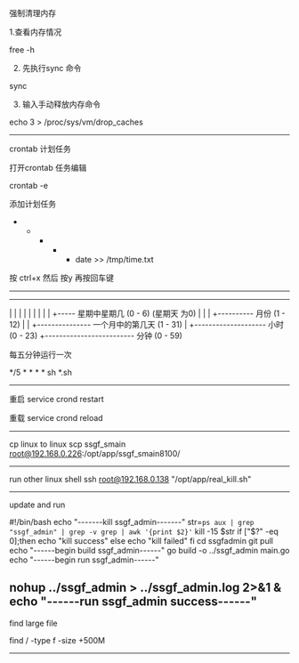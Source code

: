 强制清理内存

1.查看内存情况

free -h

2. 先执行sync 命令

sync

3. 输入手动释放内存命令

echo 3 > /proc/sys/vm/drop_caches

----------------

crontab 计划任务

打开crontab 任务编辑

crontab -e

添加计划任务

* * * * * date >> /tmp/time.txt

按 ctrl+x 然后 按y 再按回车键

*    *    *    *    *
-    -    -    -    -
|    |    |    |    |
|    |    |    |    +----- 星期中星期几 (0 - 6) (星期天 为0)
|    |    |    +---------- 月份 (1 - 12)
|    |    +--------------- 一个月中的第几天 (1 - 31)
|    +-------------------- 小时 (0 - 23)
+------------------------- 分钟 (0 - 59)

每五分钟运行一次

*/5 * * * *  sh *.sh

------------

重启
service crond restart

重载
service crond reload

------------
cp linux to linux
scp ssgf_smain root@192.168.0.226:/opt/app/ssgf_smain8100/

------------

run other linux shell
ssh root@192.168.0.138 "/opt/app/real_kill.sh"

------------

update and run

#!/bin/bash
echo "-------kill ssgf_admin-------"
str=`ps aux | grep "ssgf_admin" | grep -v grep | awk '{print $2}'`
kill -15 $str
if ["$?" -eq 0];then
echo "kill success"
else
echo "kill failed"
fi
cd ssgfadmin
git pull
echo "------begin build ssgf_admin------"
go build -o ../ssgf_admin main.go
echo "------begin run ssgf_admin------"

nohup ../ssgf_admin > ../ssgf_admin.log 2>&1 &
echo "------run ssgf_admin success------"
-----------
find large file

find / -type f -size +500M

------------